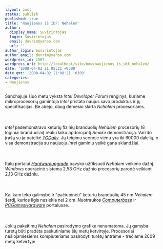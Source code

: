 ```yaml
---
layout: post
status: publish
published: true
title: 'Naujienos iš IDF: Nehalem'
author:
  display_name: Suvirintojas
  login: Suvirintojas
  email: dovrim@yahoo.com
  url: ''
author_login: Suvirintojas
author_email: dovrim@yahoo.com
wordpress_id: 1567
wordpress_url: http://localhost/site/new/naujienos_is_idf_nehalem/
date: '2008-04-02 21:08:21 +0300'
date_gmt: '2008-04-02 21:08:21 +0300'
categories:
- Naujienos
---
```

<p>Šanchajuje šiuo metu vyksta <i>Intel Developer Forum</i> renginys, kuriame mikroprocesorių gamintoja <i>Intel</i> pristato naujus savo produktus ir jų specifikacijas. Be abejo, daug dėmesio skirta <i>Nehalem</i> procesoriams.<br />
<br><br />
<br><i>Intel</i> pademonstravo keturių fizinių branduolių <i>Nehalem</i> procesorių (8 loginiai branduoliai) realiu laiku apdorojantį <i>Smoke</i> demonstraciją. Vaizdo įrašą su ja pateikė <a class="ns" href="http://www.tgdaily.com/content/view/36726/135/"><i>TGDaily</i></a>. Jų teigimu scenoje vienu yra iki 60000 dalelių, o visa demonstracija su naujuoju <i>Intel</i> gaminiu veikė gana sklandžiai.<br />
<br><br />
<br>Italų portalui <a class="ns" href="http://www.hwupgrade.it/articoli/cpu/1938/intel-developer-forum-spring-2008-day-1_2.html"><i>Hardwareupgrade</i></a> pavyko užfiksuoti <i>Nehalem</i> veikimo dažnį. <i>Windows</i> operacinė sistema 2,53 GHz dažnio procesorių parodė veikiant 2,13 GHz dažniu.<br />
<br><br />
<br>Kai kam teko galimybė ir &quot;pačiupinėti&quot; keturių branduolių 45 nm <i>Nehalem</i> šerdį, kurios ilgis nesiekia nei 2 cm. Nuotraukos <a class="ns" href="http://www.computerbase.de/news/hardware/prozessoren/intel/2008/april/die-shots_intel_nehalem_groessenvergleich/"><i>Computerbase</i></a> ir <a class="ns" href="http://www.pcgameshardware.de/aid,638159/News/IDF_Shanghai_2008_Fotos_des_Nehalem-Die/"><i>PCGamesHardware</i></a> portaluose.<br />
<br><br />
<br>Jokių pakeitimų <i>Nehalem</i> pasirodymo grafike nenumatoma. Jų gamyba turėtų būti pradėta paskutiniame šių metų ketvirtyje. Procesoriai nešiojamiesiems kompiuteriams pasirodyti turėtų antrame - trečiame 2009 metų ketvirtyje.</p>
